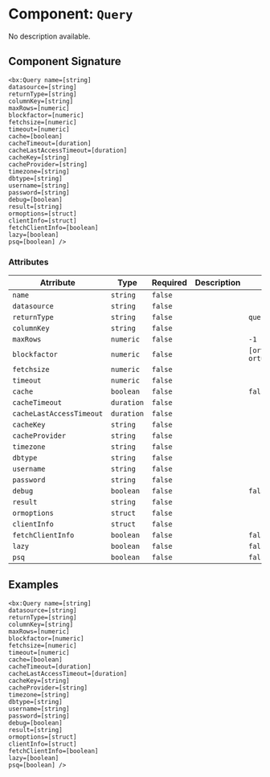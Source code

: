 [comment]: # (Note: This documentation is generated dynamically in the build process.  To modify the contents, change the javadoc on the _invoke method of the Component class)
# Component: `Query`

No description available.

## Component Signature

```
<bx:Query name=[string]
datasource=[string]
returnType=[string]
columnKey=[string]
maxRows=[numeric]
blockfactor=[numeric]
fetchsize=[numeric]
timeout=[numeric]
cache=[boolean]
cacheTimeout=[duration]
cacheLastAccessTimeout=[duration]
cacheKey=[string]
cacheProvider=[string]
timezone=[string]
dbtype=[string]
username=[string]
password=[string]
debug=[boolean]
result=[string]
ormoptions=[struct]
clientInfo=[struct]
fetchClientInfo=[boolean]
lazy=[boolean]
psq=[boolean] />
```

### Attributes


| Atrribute | Type | Required | Description | Default |
|----------|------|----------|-------------|---------|
| `name` | `string` | `false` |  |  |
| `datasource` | `string` | `false` |  |  |
| `returnType` | `string` | `false` |  | `query` |
| `columnKey` | `string` | `false` |  |  |
| `maxRows` | `numeric` | `false` |  | `-1` |
| `blockfactor` | `numeric` | `false` |  | `[ortus.boxlang.runtime.validation.dynamic.Max@296a71df, ortus.boxlang.runtime.validation.dynamic.Min@4db4431b]` |
| `fetchsize` | `numeric` | `false` |  |  |
| `timeout` | `numeric` | `false` |  |  |
| `cache` | `boolean` | `false` |  | `false` |
| `cacheTimeout` | `duration` | `false` |  |  |
| `cacheLastAccessTimeout` | `duration` | `false` |  |  |
| `cacheKey` | `string` | `false` |  |  |
| `cacheProvider` | `string` | `false` |  |  |
| `timezone` | `string` | `false` |  |  |
| `dbtype` | `string` | `false` |  |  |
| `username` | `string` | `false` |  |  |
| `password` | `string` | `false` |  |  |
| `debug` | `boolean` | `false` |  | `false` |
| `result` | `string` | `false` |  |  |
| `ormoptions` | `struct` | `false` |  |  |
| `clientInfo` | `struct` | `false` |  |  |
| `fetchClientInfo` | `boolean` | `false` |  | `false` |
| `lazy` | `boolean` | `false` |  | `false` |
| `psq` | `boolean` | `false` |  | `false` |

## Examples

```
<bx:Query name=[string]
datasource=[string]
returnType=[string]
columnKey=[string]
maxRows=[numeric]
blockfactor=[numeric]
fetchsize=[numeric]
timeout=[numeric]
cache=[boolean]
cacheTimeout=[duration]
cacheLastAccessTimeout=[duration]
cacheKey=[string]
cacheProvider=[string]
timezone=[string]
dbtype=[string]
username=[string]
password=[string]
debug=[boolean]
result=[string]
ormoptions=[struct]
clientInfo=[struct]
fetchClientInfo=[boolean]
lazy=[boolean]
psq=[boolean] />
```
